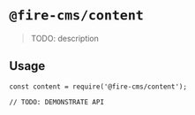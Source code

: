 # `@fire-cms/content`

> TODO: description

## Usage

```
const content = require('@fire-cms/content');

// TODO: DEMONSTRATE API
```

